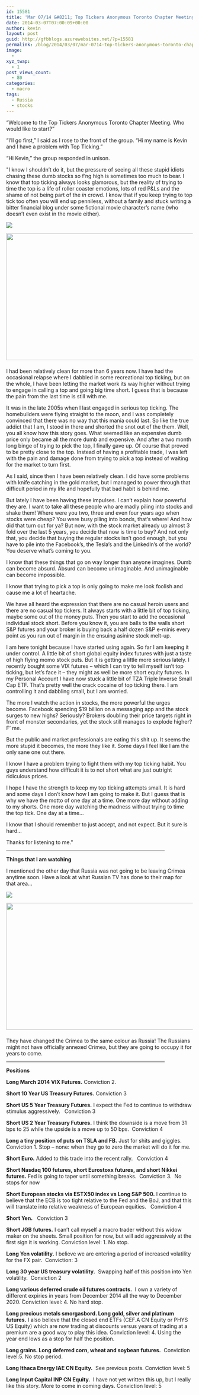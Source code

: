 ```yaml
---
id: 15581
title: 'Mar 07/14 &#8211; Top Tickers Anonymous Toronto Chapter Meeting'
date: 2014-03-07T07:00:09+00:00
author: kevin
layout: post
guid: http://gfbblogs.azurewebsites.net/?p=15581
permalink: /blog/2014/03/07/mar-0714-top-tickers-anonymous-toronto-chapter-meeting/
image:
  - 
xyz_twap:
  - 1
post_views_count:
  - 80
categories:
  - macro
tags:
  - Russia
  - stocks
---
```

&#8220;Welcome to the Top Tickers Anonymous Toronto Chapter Meeting. Who would like to start?&#8221;

&#8220;I&#8217;ll go first,&#8221; I said as I rose to the front of the group. &#8220;Hi my name is Kevin and I have a problem with Top Ticking.&#8221;

&#8220;Hi Kevin,&#8221; the group responded in unison.

"I know I shouldn&#8217;t do it, but the pressure of seeing all these stupid idiots chasing these dumb stocks so f&#8217;ng high is sometimes too much to bear. I know that top ticking always looks glamorous, but the reality of trying to time the top is a life of roller coaster emotions, lots of red P&Ls and the shame of not being part of the _in_ crowd. I know that if you keep trying to top tick too often you will end up penniless, without a family and stuck writing a bitter financial blog under some fictional movie character&#8217;s name (who doesn&#8217;t even exist in the movie either).


  <img src="http://themacrotourist.com/pictures/Azure/FightClubMar0714.png"><img class="size-full wp-image-14271" style="padding-top: 1.0em;padding-bottom: 0.5em;" style="margin:30px auto;display:block;" src="http://themacrotourist.com/pictures/Azure/FightClubMar0714.png" width="600" height="342">

I had been relatively clean for more than 6 years now. I have had the occasional relapse where I dabbled in some recreational top ticking, but on the whole, I have been letting the market work its way higher without trying to engage in calling a top and going big time short. I guess that is because the pain from the last time is still with me.

It was in the late 2005s when I last engaged in serious top ticking. The homebuilders were flying straight to the moon, and I was completely convinced that there was no way that this mania could last. So like the true addict that I am, I stood in there and shorted the snot out of the them. Well, you all know how this story goes. What seemed like an expensive dumb price only became all the more dumb and expensive. And after a two month long binge of trying to pick the top, I finally gave up. Of course that proved to be pretty close to the top. Instead of having a profitable trade, I was left with the pain and damage done from trying to pick a top instead of waiting for the market to turn first.

As I said, since then I have been relatively clean. I did have some problems with knife catching in the gold market, but I managed to power through that difficult period in my life and hopefully that bad habit is behind me. 

But lately I have been having these impulses. I can&#8217;t explain how powerful they are. I want to take all these people who are madly piling into stocks and shake them! Where were you two, three and even four years ago when stocks were cheap? You were busy piling into bonds, that&#8217;s where! And how did that turn out for ya? But now, with the stock market already up almost 3 fold over the last 5 years, you decide that now is time to buy? And not only that, you decide that buying the regular stocks isn&#8217;t good enough, but you have to pile into the Facebook&#8217;s, the Tesla&#8217;s and the LinkedIn&#8217;s of the world? You deserve what&#8217;s coming to you.

I know that these things that go on way longer than anyone imagines. Dumb can become absurd. Absurd can become unimaginable. And unimaginable can become impossible. 

I know that trying to pick a top is only going to make me look foolish and cause me a lot of heartache.

We have all heard the expression that there are no casual heroin users and there are no casual top tickers. It always starts with a little bit of top ticking, maybe some out of the money puts. Then you start to add the occasional individual stock short. Before you know it, you are balls to the walls short S&P futures and your broker is buying back a half dozen S&P e-minis every point as you run out of margin in the ensuing asinine stock melt-up.

I am here tonight because I have started using again. So far I am keeping it under control. A little bit of short global equity index futures with just a taste of high flying momo stock puts. But it is getting a little more serious lately. I recently bought some VIX futures &#8211; which I can try to tell myself isn&#8217;t top ticking, but let&#8217;s face it &#8211; they might as well be more short equity futures. In my Personal Account I have now stuck a little bit of TZA Triple Inverse Small Cap ETF. That&#8217;s pretty well the crack cocaine of top ticking there. I am controlling it and dabbling small, but I am worried.

The more I watch the action in stocks, the more powerful the urges become. Facebook spending $19 billion on a messaging app and the stock surges to new highs? Seriously? Brokers doubling their price targets right in front of monster secondaries, yet the stock still manages to explode higher? F&#8217; me.

But the public and market professionals are eating this shit up. It seems the more stupid it becomes, the more they like it. Some days I feel like I am the only sane one out there. 

I know I have a problem trying to fight them with my top ticking habit. You guys understand how difficult it is to not short what are just outright ridiculous prices.

I hope I have the strength to keep my top ticking attempts small. It is hard and some days I don&#8217;t know how I am going to make it. But I guess that is why we have the motto of one day at a time. One more day without adding to my shorts. One more day watching the madness without trying to time the top tick. One day at a time&#8230;

I know that I should remember to just accept, and not expect. But it sure is hard&#8230;

Thanks for listening to me."

<hr size="2" width="85%" />

**Things that I am watching**

I mentioned the other day that Russia was not going to be leaving Crimea anytime soon. Have a look at what Russian TV has done to their map for that area&#8230;


  <img src="http://themacrotourist.com/pictures/Azure/RTVMar0614.png"><img class="size-full wp-image-14271" style="padding-top: 1.0em;padding-bottom: 0.5em;" style="margin:30px auto;display:block;" src="http://themacrotourist.com/pictures/Azure/RTVMar0614.png" width="600" height="342">

They have changed the Crimea to the same colour as Russia! The Russians might not have officially annexed Crimea, but they are going to occupy it for years to come. 

<hr size="2" width="85%" />

**Positions**

**Long March 2014 VIX Futures.** Conviction 2. 

**Short 10 Year US Treasury Futures.** Conviction 3

**Short US 5 Year Treasury Futures.** I expect the Fed to continue to withdraw stimulus aggressively.   Conviction 3

**Short US 2 Year Treasury Futures.** I think the downside is a move from 31 bps to 25 while the upside is a move up to 50 bps.  Conviction 4

**Long a tiny position of puts on TSLA and FB.** Just for shits and giggles. Conviction 1. Stop &#8211; none: when they go to zero the market will do it for me.

**Short Euro.** Added to this trade into the recent rally.   Conviction 4

**Short Nasdaq 100 futures, short Eurostoxx futures, and short Nikkei futures.** Fed is going to taper until something breaks.  Conviction 3.  No stops for now

**Short European stocks via ESTX50 index vs Long S&P 500.** I continue to believe that the ECB is too tight relative to the Fed and the BoJ, and that this will translate into relative weakness of European equities.   Conviction 4

**Short Yen.**   Conviction 3

**Short JGB futures.** I can&#8217;t call myself a macro trader without this widow maker on the sheets. Small position for now, but will add aggressively at the first sign it is working. Conviction level: 1. No stop.

**Long Yen volatility.** I believe we are entering a period of increased volatility for the FX pair.  Conviction: 3

**Long 30 year US treasury volatility.**  Swapping half of this position into Yen volatility.  Conviction 2

**Long various deferred crude oil futures contracts.**  I own a variety of different expiries in years from December 2014 all the way to December 2020. Conviction level: 4. No hard stop.

**Long precious metals smorgasbord. Long gold, silver and platinum futures.** I also believe that the closed end ETFs (CEF.A CN Equity or PHYS US Equity) which are now trading at discounts versus years of trading at a premium are a good way to play this idea. Conviction level: 4. Using the year end lows as a stop for half the position.

**Long grains. Long deferred corn, wheat and soybean futures.**  Conviction level:5. No stop period.

**Long Ithaca Energy IAE CN Equity.**  See previous posts. Conviction level: 5

**Long Input Capital INP CN Equity.**  I have not yet written this up, but I really like this story. More to come in coming days. Conviction level: 5

&nbsp;